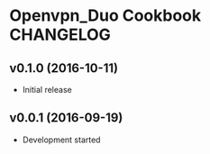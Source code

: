Openvpn_Duo Cookbook CHANGELOG
==============================

v0.1.0 (2016-10-11)
-------------------
- Initial release

v0.0.1 (2016-09-19)
-------------------
- Development started

